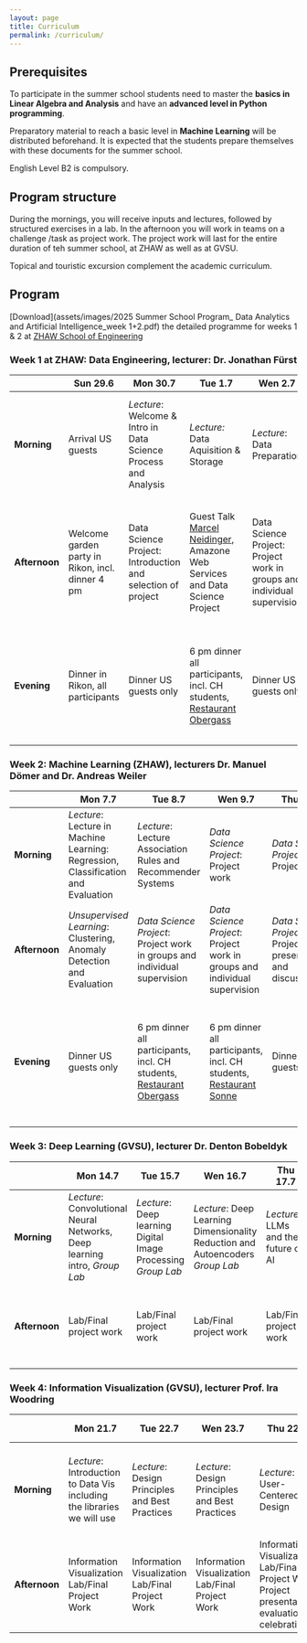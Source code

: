 ```yaml
---
layout: page
title: Curriculum
permalink: /curriculum/
---
```


## Prerequisites 

To participate in the summer school students need to master the **basics in Linear Algebra and Analysis** and have an **advanced level in Python programming**.

Preparatory material to reach a basic level in **Machine Learning** will be distributed beforehand. It is expected that the students prepare themselves with these documents for the summer school.

English Level B2 is compulsory.

## Program structure 
During the mornings, you will receive inputs and lectures, followed by structured exercises in a lab. In the afternoon you will work in teams on a challenge /task as project work.
The project work will last for the entire duration of teh summer school, at ZHAW as well as at GVSU.

Topical and touristic excursion complement the academic curriculum.

## Program
[Download](assets/images/2025 Summer School Program_ Data Analytics and Artificial Intelligence_week 1+2.pdf) the detailed programme for weeks 1 & 2 at [ZHAW School of Engineering](https://www.zhaw.ch/en/engineering)

### Week 1 at ZHAW: Data Engineering, lecturer: Dr. Jonathan Fürst 

|        |Sun 29.6|Mon 30.7|Tue 1.7|Wen 2.7|Thu 3.7|Fri 4.7|Sat 5.7|Sun 6.7.|
|--------|--------|-------|-------|-------|-------|-------|-------|--------|
|**Morning** |Arrival US guests|*Lecture*: Welcome & Intro in Data Science Process and Analysis|*Lecture:* Data Aquisition & Storage |*Lecture*: Data Preparation |*Lecture*: Data Pipelines and Workflow Orchestration |Voluntary excursion to Zurich  |Excursion [Rhine Fall](https://rheinfall.ch/en/) & [Alpstein Mountain Range](https://www.appenzell.ch/en/alpstein.html) incl overnight stay|Short hike and transfer back to Winterthur|
|**Afternoon**|Welcome garden party in Rikon, incl. dinner 4 pm|Data Science Project: Introduction and selection of project|Guest Talk [Marcel Neidinger](https://marcel.nlogn.org/pages/cv.html), Amazone Web Services and Data Science Project|Data Science Project: Project work in groups and individual supervision|Project Pitches|1-4 pm: Excursion to [Kistler AG](https://www.kistler.com/CH/en/). 4pm: Frack parade and [night of technology](https://www.zhaw.ch/de/engineering/ueber-uns/veranstaltungen/nacht-der-technik/) at ZHAW SoE|Excursion Rhine Fall & Alpstein Mountain Range incl. overnight stay, [Gatshaus Ebenalp](https://gasthaus-ebenalp.ch/)|Free time|
|**Evening**|Dinner in Rikon, all participants|Dinner US guests only|6 pm dinner all participants, incl. CH students, [Restaurant Obergass](https://www.restaurant-obergass.ch/)|Dinner US guests only|Dinner US guests only|Dinner all participants, incl. CH students at night of technology SoE (vouchers for food stands)|Dinner at [Gatshaus Ebenalp](https://gasthaus-ebenalp.ch/)|No arranged dinner|

### Week 2: Machine Learning (ZHAW), lecturers Dr. Manuel Dömer and Dr. Andreas Weiler

|        |Mon 7.7|Tue 8.7|Wen 9.7|Thu 10.7|Fri 11.7|Sat 12.7|Sun 13.7|
|--------|---------|--------|-------|-------|-------|-------|-------|
|**Morning**|*Lecture*: Lecture in Machine Learning: Regression, Classification and Evaluation | *Lecture*: Lecture Association Rules and Recommender Systems |*Data Science Project*: Project work |*Data Science Project*: Project work|Full day excursion to Berne incl. visit of the [federal parliament building](https://www.parlament.ch/en/%C3%BCber-das-parlament/parliament-building)|Transfer to Allendale, Michigan, USA |Transfer to Allendale, Michigan, USA|
|**Afternoon**|*Unsupervised Learning*: Clustering, Anomaly Detection and Evaluation|*Data Science Project*: Project work in groups and individual supervision|*Data Science Project*: Project work in groups and individual supervision|*Data Science Project*: Project presentations and discussions|Full day excursion to [Berne](https://www.bern.com/en/home) incl visit of the federal parliament building|Transfer to Allendale, Michigan, USA |Transfer to Allendale, Michigan, USA |
|**Evening**|Dinner US guests only|6 pm dinner all participants, incl. CH students, [Restaurant Obergass](https://www.restaurant-obergass.ch/)|6 pm dinner all participants, incl. CH students, [Restaurant Sonne](https://www.zur-sonne.ch/)|Dinner US guests only|5.30 pm farewell dinner for all participants, incl. CH students Restaurant [Altes Tramdepot](https://altestramdepot.ch/de/Info/Restaurant) in Bern|



### Week 3: Deep Learning (GVSU), lecturer Dr. Denton Bobeldyk 

|        |Mon 14.7|Tue 15.7|Wen 16.7|Thu 17.7|Fri 18.7|Sat 19.7|
|--------|---------|--------|-------|-------|-------|-------|
|**Morning**|*Lecture*: Convolutional Neural Networks, Deep learning intro, *Group Lab*|*Lecture*: Deep learning Digital Image Processing *Group Lab*|*Lecture*: Deep Learning Dimensionality Reduction and Autoencoders *Group Lab*|*Lecture*: LLMs and the future of AI |Excursion to [Meijer Gardens Tour](https://www.meijergardens.org/plan/groups-and-tours/)|Grand Haven Beach Excursion|
|**Afternoon**|Lab/Final project work |Lab/Final project work|Lab/Final project work|Lab/Final project work|[Gilmore Car Museum](https://gilmorecarmuseum.org/), dinner at [Kalamazoo Blues Fest 2025](https://kvba.org/kalamazoo-blues-fest-2025/) |6 pm: Grand Rapids Soccer Club vs. Tulip City|

### Week 4: Information Visualization (GVSU), lecturer Prof. Ira Woodring

|        |Mon 21.7|Tue 22.7|Wen 23.7|Thu 224.7|Fri 25.7|Sat 26.7|
|--------|---------|--------|-------|-------|-------|---------|
|**Morning**|*Lecture*: Introduction to Data Vis including the libraries we will use|*Lecture*: Design Principles and Best Practices|*Lecture*: Design Principles and Best Practices|*Lecture*: User-Centered Design|Excursion to [Chicago](https://www.chicago.gov/city/en.html)|Free Time in Chicago and closure of summer school|
|**Afternoon**|Information Visualization Lab/Final Project Work|Information Visualization Lab/Final Project Work|Information Visualization Lab/Final Project Work|Information Visualization Lab/Final Project Work: Project presentations, evaluation, celebration|Free time in Chicago and  overnight stay at [Chicago Hostel-International](https://hihostels.com/hostels/hi-chicago/)|






